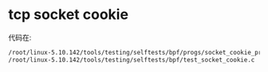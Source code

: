 



# tcp socket cookie

代码在:

```md
/root/linux-5.10.142/tools/testing/selftests/bpf/progs/socket_cookie_prog.c
/root/linux-5.10.142/tools/testing/selftests/bpf/test_socket_cookie.c

```

